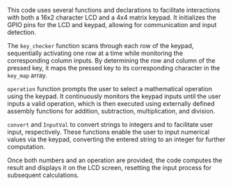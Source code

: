 This code uses several functions and declarations to facilitate interactions with both a 16x2 character LCD and a 4x4 matrix keypad. It initializes the GPIO pins for the LCD and keypad, allowing for communication and input detection.

The `key_checker` function scans through each row of the keypad, sequentially activating one row at a time while monitoring the corresponding column inputs. By determining the row and column of the pressed key, it maps the pressed key to its corresponding character in the `key_map` array. 

`operation` function prompts the user to select a mathematical operation using the keypad. It continuously monitors the keypad inputs until the user inputs a valid operation, which is then executed using externally defined assembly functions for addition, subtraction, multiplication, and division.

`convert` and `InputVal` to convert strings to integers and to facilitate user input, respectively. These functions enable the user to input numerical values via the keypad, converting the entered string to an integer for further computation.

Once both numbers and an operation are provided, the code computes the result and displays it on the LCD screen, resetting the input process for subsequent calculations.
